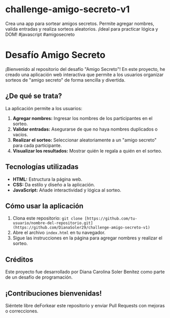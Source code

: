 # challenge-amigo-secreto-v1
Crea una app para sortear amigos secretos. Permite agregar nombres, valida entradas y realiza sorteos aleatorios. ¡Ideal para practicar lógica y DOM! #javascript #amigosecreto

# Desafío Amigo Secreto

¡Bienvenido al repositorio del desafío "Amigo Secreto"! En este proyecto, he creado una aplicación web interactiva que permite a los usuarios organizar sorteos de "amigo secreto" de forma sencilla y divertida.

## ¿De qué se trata?

La aplicación permite a los usuarios:

1. **Agregar nombres:** Ingresar los nombres de los participantes en el sorteo.
2. **Validar entradas:** Asegurarse de que no haya nombres duplicados o vacíos.
3. **Realizar el sorteo:** Seleccionar aleatoriamente a un "amigo secreto" para cada participante.
4. **Visualizar los resultados:** Mostrar quién le regala a quién en el sorteo.

## Tecnologías utilizadas

* **HTML:** Estructura la página web.
* **CSS:** Da estilo y diseño a la aplicación.
* **JavaScript:** Añade interactividad y lógica al sorteo.

## Cómo usar la aplicación

1. Clona este repositorio: `git clone [https://github.com/tu-usuario/nombre-del-repositorio.git](https://github.com/DianaSoler29/challenge-amigo-secreto-v1)`
2. Abre el archivo `index.html` en tu navegador.
3. Sigue las instrucciones en la página para agregar nombres y realizar el sorteo.

## Créditos

Este proyecto fue desarrollado por Diana Carolina Soler Benítez como parte de un desafío de programación.

## ¡Contribuciones bienvenidas!

Siéntete libre deForkear este repositorio y enviar Pull Requests con mejoras o correcciones.

